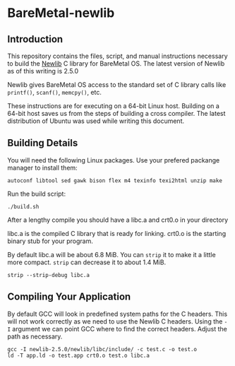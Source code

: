 # BareMetal-newlib

Introduction
------------

This repository contains the files, script, and manual instructions necessary to build the [Newlib](http://sourceware.org/newlib/) C library for BareMetal OS. The latest version of Newlib as of this writing is 2.5.0

Newlib gives BareMetal OS access to the standard set of C library calls like `printf()`, `scanf()`, `memcpy()`, etc.

These instructions are for executing on a 64-bit Linux host. Building on a 64-bit host saves us from the steps of building a cross compiler. The latest distribution of Ubuntu was used while writing this document.


Building Details
----------------

You will need the following Linux packages. Use your prefered packange manager to install them:

	autoconf libtool sed gawk bison flex m4 texinfo texi2html unzip make

Run the build script:

	./build.sh

After a lengthy compile you should have a libc.a and crt0.o in your directory

libc.a is the compiled C library that is ready for linking. crt0.o is the starting binary stub for your program.

By default libc.a will be about 6.8 MiB. You can `strip` it to make it a little more compact. `strip` can decrease it to about 1.4 MiB.

	strip --strip-debug libc.a

Compiling Your Application
--------------------------

By default GCC will look in predefined system paths for the C headers. This will not work correctly as we need to use the Newlib C headers. Using the `-I` argument we can point GCC where to find the correct headers. Adjust the path as necessary.

	gcc -I newlib-2.5.0/newlib/libc/include/ -c test.c -o test.o
	ld -T app.ld -o test.app crt0.o test.o libc.a

